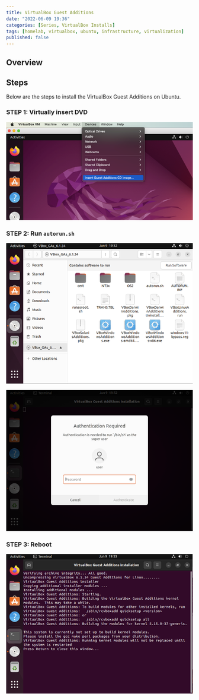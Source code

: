 ```yaml
---
title: VirtualBox Guest Additions
date: "2022-06-09 19:36"
categories: [Series, VirtualBox Installs]
tags: [homelab, virtualbox, ubuntu, infrastructure, virtualization]
published: false
---
```

## Overview

## Steps

Below are the steps to install the VirtualBox Guest Additions on Ubuntu.

### STEP 1: Virtually insert DVD

![Insert DVD](/assets/img/virtualbox-guest-additions/vbox-menu.png)

### STEP 2: Run `autorun.sh`

![Folder View](/assets/img/virtualbox-guest-additions/pre-autorun.png)

![Folder View](/assets/img/virtualbox-guest-additions/sudo-prompt.png)

### STEP 3: Reboot

![Post-run](/assets/img/virtualbox-guest-additions/post-autorun.png)